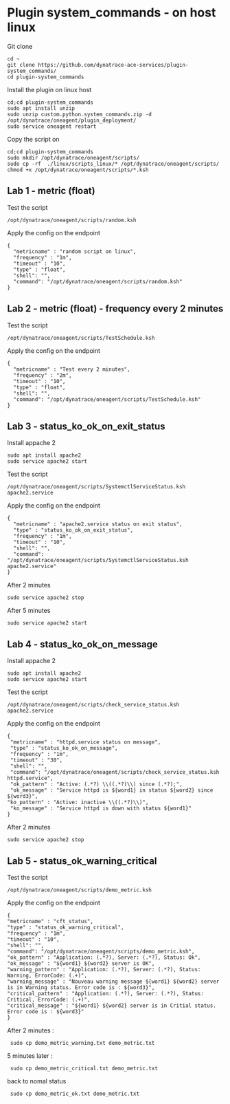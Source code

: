 # Plugin system_commands - on host linux

Git clone

    cd ~
    git clone https://github.com/dynatrace-ace-services/plugin-system_commands/
    cd plugin-system_commands
   
 
Install the plugin on linux host
   
    cd;cd plugin-system_commands
    sudo apt install unzip
    sudo unzip custom.python.system_commands.zip -d /opt/dynatrace/oneagent/plugin_deployment/
    sudo service oneagent restart

Copy the script on

    cd;cd plugin-system_commands
    sudo mkdir /opt/dynatrace/oneagent/scripts/
    sudo cp -rf  ./linux/scripts_linux/* /opt/dynatrace/oneagent/scripts/
    chmod +x /opt/dynatrace/oneagent/scripts/*.ksh

## Lab 1 - metric (float)
Test the script
  
    /opt/dynatrace/oneagent/scripts/random.ksh
    
Apply the config on the endpoint
  
    {
      "metricname" : "random script on linux",
      "frequency" : "1m",
      "timeout" : "10",
      "type" : "float",
      "shell": "",
      "command": "/opt/dynatrace/oneagent/scripts/random.ksh"
    }
    
## Lab 2 - metric (float) - frequency every 2 minutes
Test the script
  
    /opt/dynatrace/oneagent/scripts/TestSchedule.ksh

Apply the config on the endpoint

    {
      "metricname" : "Test every 2 minutes",
      "frequency" : "2m",
      "timeout" : "10",
      "type" : "float",
      "shell": "",
      "command": "/opt/dynatrace/oneagent/scripts/TestSchedule.ksh"
    }

## Lab 3 - status_ko_ok_on_exit_status

Install appache 2 

    sudo apt install apache2
    sudo service apache2 start

Test the script

    /opt/dynatrace/oneagent/scripts/SystemctlServiceStatus.ksh apache2.service
  
Apply the config on the endpoint

    {
      "metricname" : "apache2.service status on exit status",
      "type" : "status_ko_ok_on_exit_status",
      "frequency" : "1m",
      "timeout" : "10",
      "shell": "",
      "command": "/opt/dynatrace/oneagent/scripts/SystemctlServiceStatus.ksh apache2.service"
    }

After 2 minutes 

    sudo service apache2 stop
    
After 5 minutes 

    sudo service apache2 start

## Lab 4 - status_ko_ok_on_message

Install appache 2 

    sudo apt install apache2
    sudo service apache2 start

Test the script

    /opt/dynatrace/oneagent/scripts/check_service_status.ksh apache2.service
  
Apply the config on the endpoint

    {
     "metricname" : "httpd.service status on message",
     "type" : "status_ko_ok_on_message",
     "frequency" : "1m",
     "timeout" : "30",
     "shell": "",
     "command": "/opt/dynatrace/oneagent/scripts/check_service_status.ksh httpd.service",
     "ok_pattern" : "Active: (.*?) \\((.*?)\\) since (.*?);",
     "ok_message" : "Service httpd is ${word1} in status ${word2} since ${word3}",
    "ko_pattern" : "Active: inactive \\((.*?)\\)",
     "ko_message" : "Service httpd is down with status ${word1}"
    }

After 2 minutes 

    sudo service apache2 stop

## Lab 5 - status_ok_warning_critical

Test the script

    /opt/dynatrace/oneagent/scripts/demo_metric.ksh
    
Apply the config on the endpoint

    {
	"metricname" : "cft_status",
	"type" : "status_ok_warning_critical",
	"frequency" : "1m",
	"timeout" : "10",
	"shell": "",
	"command": "/opt/dynatrace/oneagent/scripts/demo_metric.ksh",
	"ok_pattern" : "Application: (.*?), Server: (.*?), Status: Ok",
	"ok_message" : "${word1} ${word2} server is OK",
	"warning_pattern" : "Application: (.*?), Server: (.*?), Status: Warning, ErrorCode: (.+)",
	"warning_message" : "Nouveau warning message ${word1} ${word2} server is in Warning status. Error code is : ${word3}",
	"critical_pattern" : "Application: (.*?), Server: (.*?), Status: Critical, ErrorCode: (.+)",
	"critical_message" : "${word1} ${word2} server is in Critial status. Error code is : ${word3}"
    }
    
After 2 minutes : 

     sudo cp demo_metric_warning.txt demo_metric.txt
     
5 minutes later :

     sudo cp demo_metric_critical.txt demo_metric.txt
     
back to nomal status
 
     sudo cp demo_metric_ok.txt demo_metric.txt
 
    
